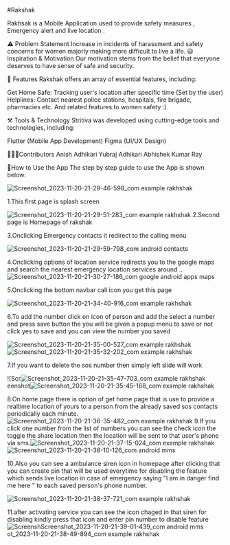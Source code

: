 #Rakshak 

Rakhsak is a Mobile Application used to provide safety measures , Emergency alert and live location .



⚠️ Problem Statement
Increase in  incidents of harassment and safety concerns for women majorly making more difficult to live a life. 
😃 Inspiration & Motivation
Our motivation stems from the belief that everyone deserves to have sense of safe and security.

📱 Features
Rakshak offers an array of essential features, including:

Get Home Safe: Tracking user's location after specific time (Set by the user)
Helplines: Contact nearest police stations, hospitals, fire brigade, pharmacies etc.
And related features to women safety :)


⚒️ Tools & Technology
Stritiva was developed using cutting-edge tools and technologies, including:

Flutter (Mobile App Development)
Figma (UI/UX Design)

🧑‍🤝‍🧑Contributors
Anish Adhikari Yubraj Adhikari Abhishek Kumar Ray

🤔How to Use the App
The step by step guide to use the App is shown below:


 ![Screenshot_2023-11-20-21-29-46-598_com example rakhshak](https://github.com/aanish37/Rakshak/assets/141607712/ad24c5c8-eba2-465f-b6cd-57ca194decf6)

1.This first page is splash screen


![Screenshot_2023-11-20-21-29-51-283_com example rakhshak](https://github.com/aanish37/Rakshak/assets/141607712/3eebdc0b-a3d8-4c31-9c9e-726924dd9b82)
2.Second page is Homepage of rakshak


3.Onclicking Emergency contacts it redirect to the calling menu 

![Screenshot_2023-11-20-21-29-59-798_com android contacts](https://github.com/aanish37/Rakshak/assets/141607712/2cc00cd1-c7c1-4e57-a8d0-dca27009c76b)

4.Onclicking options of location service  redirects you to the google maps and search the nearest emergency location services around ..
![Screenshot_2023-11-20-21-30-27-186_com google android apps maps](https://github.com/aanish37/Rakshak/assets/141607712/fea37894-73fa-45b3-8d3e-2de3df4089f1)

5.Onclicking the bottom navbar call icon you get this page

![Screenshot_2023-11-20-21-34-40-916_com example rakhshak](https://github.com/aanish37/Rakshak/assets/141607712/338b5a37-e3f3-4195-a2d2-23cb93781b61)

6.To add the number click on icon of person and add the select a number and press save button the you will be given a popup menu to save or not click yes to save and you can view the number you saved 



![Screenshot_2023-11-20-21-35-00-527_com example rakhshak](https://github.com/aanish37/Rakshak/assets/141607712/aa700034-c2de-4c00-8af8-cd1a4582ef59)
![Screenshot_2023-11-20-21-35-32-202_com example rakhshak](https://github.com/aanish37/Rakshak/assets/141607712/388ccc33-0b50-485c-99e8-317bb556e69a)

7.If you want to delete the sos number then simply left slide will work 

![Scr![Screenshot_2023-11-20-21-35-47-703_com example rakhshak](https://github.com/aanish37/Rakshak/assets/141607712/a97fdaaf-9f81-4550-acb1-fc85d1fecc51)
eenshot![Screenshot_2023-11-20-21-35-45-168_com example rakhshak](https://github.com/aanish37/Rakshak/assets/141607712/7bea163b-e25f-4e97-b4b7-b994fe56b10c)




8.On home page there is option of get home page that is use to provide a realtime location of yours to a person from the already saved sos contacts periodically each minute.
![Screenshot_2023-11-20-21-36-35-482_com example rakhshak](https://github.com/aanish37/Rakshak/assets/141607712/a0327bf5-b057-49be-8b61-4be7ff7e8ff9)
9.If you click one number from the list of numbers you can see the check icon the toggle the share location then the location will be sent to that user's phone via sms.![Screenshot_2023-11-20-21-37-15-024_com example rakhshak](https://github.com/aanish37/Rakshak/assets/141607712/bb6ef81c-138b-41e1-8117-8619a5a8fbbd)
![Screenshot_2023-11-20-21-38-10-126_com android mms](https://github.com/aanish37/Rakshak/assets/141607712/01647802-953a-45d0-adc8-d91565996738)

10.Also you can see a ambulance siren icon in homepage after clicking that you can create pin that will  be used everytime for disabling the feature which sends live location in case of emergency saying "I am in danger find me here " to each saved person's phone number.

![Screenshot_2023-11-20-21-38-37-721_com example rakhshak](https://github.com/aanish37/Rakshak/assets/141607712/78affa11-3376-4f2a-add1-3be62354e4f3)

11.after activating service you can see the icon chaged in that siren for disabling kindly press that icon and enter pin number to disable feature
![Screensh![Screenshot_2023-11-20-21-39-01-439_com android mms](https://github.com/aanish37/Rakshak/assets/141607712/6d24b01e-b1a2-4fe5-bc38-9166f74df802)
ot_2023-11-20-21-38-49-894_com example rakhshak](https://github.com/aanish37/Rakshak/assets/141607712/d42cd028-6a9d-4c4d-a11e-cb734ddd6070)
